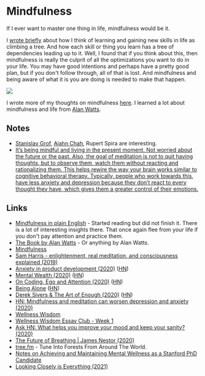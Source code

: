 # Mindfulness

If I ever want to master one thing in life, mindfulness would be it.

I [wrote briefly](https://medium.com/@nikitavoloboev/the-root-of-it-all-9b6ab6a77e1d) about how I think of learning and gaining new skills in life as climbing a tree. And how each skill or thing you learn has a tree of dependencies leading up to it. Well, I found that if you think about this, then mindfulness is really the culprit of all the optimizations you want to do in your life. You may have good intentions and perhaps have a pretty good plan, but if you don't follow through, all of that is lost. And mindfulness and being aware of what it is you are doing is needed to make that happen.

![](https://www.waterfordcounselingservices.com/wp-content/uploads/2015/10/mindfull.jpg)

I wrote more of my thoughts on mindfulness [here](meditation.md). I learned a lot about mindfulness and life from [Alan Watts](../humans/alan-watts.md).

## Notes

- [Stanislav Grof](http://en.wikipedia.org/wiki/Stanislav_Grof), [Ajahn Chah](http://en.wikipedia.org/wiki/Ajahn_Chah), Rupert Spira are interesting.
- [It’s being mindful and living in the present moment. Not worried about the future or the past. Also, the goal of meditation is not to quit having thoughts, but to observe them, watch them without reacting and rationalizing them. This helps rewire the way your brain works similar to cognitive behavioral therapy. Typically, people who work towards this, have less anxiety and depression because they don’t react to every thought they have, which gives them a greater control of their emotions.](https://www.reddit.com/r/RationalPsychonaut/comments/fsjp6s/in_the_psychedelic_community_its_insinuated_that/)

## Links

- [Mindfulness in plain English](http://misc.equanimity.info/downloads/mindfulness_in_plain_english.pdf) - Started reading but did not finish it. There is a lot of interesting insights there. That once again flee from your life if you don't pay attention and practice them.
- [The Book by Alan Watts](http://www.freespiritualebooks.com/uploads/5/0/5/8/50589505/the-book-on-the-taboo-against-knowing-who-you-are-by-alan-watts.pdf) - Or anything by Alan Watts.
- [Mindfulness](https://brandur.org/fragments/mindfulness)
- [Sam Harris - enlightenment, real meditation, and consciousness explained (2019)](https://overcast.fm/+RxHHyjxgA)
- [Anxiety in product development (2020)](https://andreschweighofer.com/agile/anxiety-in-product-development/) ([HN](https://news.ycombinator.com/item?id=23415922))
- [Mental Wealth (2020)](https://jjbeshara.com/2020/06/04/mental-wealth/) ([HN](https://news.ycombinator.com/item?id=23426189))
- [On Coding, Ego and Attention (2020)](https://josebrowne.com/on-coding-ego-and-attention/) ([HN](https://news.ycombinator.com/item?id=23526417))
- [Being Alone](https://www.ankit.fyi/being-alone) ([HN](https://news.ycombinator.com/item?id=23592161))
- [Derek Sivers & The Art of Enough (2020)](https://brendancahill.io/brensblog/dereksivers) ([HN](https://news.ycombinator.com/item?id=24020263))
- [HN: Mindfulness and meditation can worsen depression and anxiety (2020)](https://news.ycombinator.com/item?id=24185710)
- [Wellness Wisdom](https://wellnesswisdom.substack.com/)
- [Wellness Wisdom Essay Club - Week 1](https://docs.google.com/document/d/1W5m2qVAvrmodXv10ATWhfwSLZNNtysFyygtZes3-xH0/edit)
- [Ask HN: What helps you improve your mood and keep your sanity? (2020)](https://news.ycombinator.com/item?id=25099731)
- [The Future of Breathing | James Nestor (2020)](https://www.youtube.com/watch?v=5vQ0PM7A764)
- [tree.fm](https://www.tree.fm/) - Tune Into Forests From Around The World.
- [Notes on Achieving and Maintaining Mental Wellness as a Stanford PhD Candidate](https://docs.google.com/document/d/1Q0CtPEONRQTimjz9fiuiBwedDFOTYsfyA7ntFaq84Js/edit#heading=h.j6ht6j6d4j5z)
- [Looking Closely is Everything (2021)](https://craigmod.com/essays/looking_closely/)
